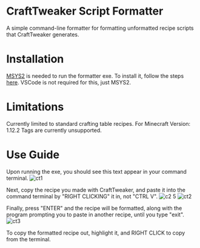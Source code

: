 # CraftTweaker Script Formatter

A simple command-line formatter for formatting unformatted recipe scripts that CraftTweaker generates.

# Installation

[MSYS2](https://www.msys2.org/) is needed to run the formatter exe. To install it, follow the steps [here](https://code.visualstudio.com/docs/cpp/config-mingw).
VSCode is not required for this, just MSYS2.

# Limitations
Currently limited to standard crafting table recipes.
For Minecraft Version: 1.12.2
Tags are currently unsupported.

# Use Guide

Upon running the exe, you should see this text appear in your command terminal.
![ct1](https://github.com/ekona03/MC-Formatter/assets/76677529/3f714b4e-96f4-47bb-b2b7-8127c37c0c02)

Next, copy the recipe you made with CraftTweaker, and paste it into the command terminal by "RIGHT CLICKING" it in, not "CTRL V".
![c2 5](https://github.com/ekona03/MC-Formatter/assets/76677529/b3754e52-39e0-4429-ad22-cde9de713e66)
![ct2](https://github.com/ekona03/MC-Formatter/assets/76677529/c9ead4bd-6965-405b-8054-5971bd934c5d)


Finally, press "ENTER" and the recipe will be formatted, along with the program prompting you to paste in another recipe, until you type "exit".
![ct3](https://github.com/ekona03/MC-Formatter/assets/76677529/d241a380-d292-49bc-a6c1-254f45befcd6)

To copy the formatted recipe out, highlight it, and RIGHT CLICK to copy from the terminal.
